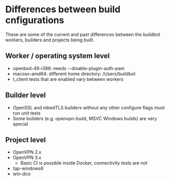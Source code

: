 # Differences between build cnfigurations

These are some of the current and past differences between the buildbot
workers, builders and projects being built.

## Worker / operating system level

* openbsd-49-i386: needs --disable-plugin-auth-pam
* macosx-amd64: different home directory: /Users/buildbot
* t_client tests that are enabled vary between workers

## Builder level

* OpenSSL and mbedTLS builders without any other configure flags must run unit tests
* Some builders (e.g. openvpn-build, MSVC Windows builds) are very special

## Project level

* OpenVPN 2.x
* OpenVPN 3.x
    * Basic CI is possible inside Docker, connectivity tests are not
* tap-windows6
* win-dco
